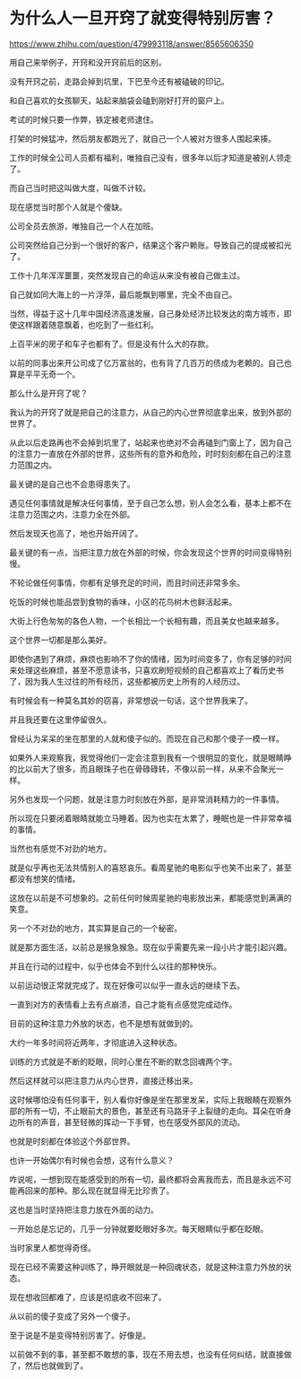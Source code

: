 # 为什么人一旦开窍了就变得特别厉害？

https://www.zhihu.com/question/479993118/answer/8565606350

用自己来举例子，开窍和没开窍前后的区别。

没有开窍之前，走路会掉到坑里，下巴至今还有被磕破的印记。

和自己喜欢的女孩聊天，站起来脑袋会磕到刚好打开的窗户上。

考试的时候只要一作弊，铁定被老师逮住。

打架的时候猛冲，然后朋友都跑光了，就自己一个人被对方很多人围起来揍。

工作的时候全公司人员都有福利，唯独自己没有，很多年以后才知道是被别人领走了。

而自己当时把这叫做大度，叫做不计较。

现在感觉当时那个人就是个傻缺。

公司全员去旅游，唯独自己一个人在加班。

公司突然给自己分到一个很好的客户，结果这个客户赖账。导致自己的提成被扣光了。

工作十几年浑浑噩噩，突然发现自己的命运从来没有被自己做主过。

自己就如同大海上的一片浮萍，最后能飘到哪里，完全不由自己。

当然，得益于这十几年中国经济高速发展，自己身处经济比较发达的南方城市，即使这样跟着随意飘着，也吃到了一些红利。

上百平米的房子和车子也都有了。但是没有什么大的存款。

以前的同事出来开公司成了亿万富翁的，也有背了几百万的债成为老赖的。自己也算是平平无奇一个。

那么什么是开窍了呢？

我认为的开窍了就是把自己的注意力，从自己的内心世界彻底拿出来，放到外部的世界了。

从此以后走路再也不会掉到坑里了，站起来也绝对不会再磕到门窗上了，因为自己的注意力一直放在外部的世界，这些所有的意外和危险，时时刻刻都在自己的注意力范围之内。

最关键的是自己也不会患得患失了。

遇见任何事情就是解决任何事情，至于自己怎么想，别人会怎么看，基本上都不在注意力范围之内，注意力全在外部。

然后发现天也高了，地也开始开阔了。

最关键的有一点，当把注意力放在外部的时候，你会发现这个世界的时间变得特别慢。

不轮论做任何事情，你都有足够充足的时间，而且时间还非常多余。

吃饭的时候也能品尝到食物的香味，小区的花鸟树木也鲜活起来。

大街上行色匆匆的各色人物，一个长相比一个长相有趣，而且美女也越来越多。

这个世界一切都是那么美好。

即使你遇到了麻烦，麻烦也影响不了你的情绪，因为时间变多了，你有足够的时间来处理这些麻烦，甚至不愿意读书，只喜欢刷短视频的自己都喜欢上了看历史书了，因为我人生过往的所有经历，这些都被历史上所有的人经历过。

有时候会有一种莫名其妙的窃喜，非常想说一句话，这个世界我来了。

并且我还要在这里停留很久。

曾经认为呆呆的坐在那里的人就和傻子似的。而现在自己和那个傻子一模一样。

如果外人来观察我，我觉得他们一定会注意到我有一个很明显的变化，就是眼睛睁的比以前大了很多，而且眼珠子也在骨碌碌转，不像以前一样，从来不会聚光一样。

另外也发现一个问题，就是注意力时刻放在外部，是非常消耗精力的一件事情。

所以现在只要闭着眼睛就能立马睡着。因为也实在太累了，睡眠也是一件非常幸福的事情。

当然也有感觉不对劲的地方。

就是似乎再也无法共情别人的喜怒哀乐。看周星驰的电影似乎也笑不出来了，甚至都没有想笑的情绪。

这放在以前是不可想象的。之前任何时候周星驰的电影放出来，都能感觉到满满的笑意。

另一个不对劲的地方，其实算是自己的一个秘密。

就是那方面生活，以前总是猴急猴急。现在似乎需要先来一段小片才能引起兴趣。

并且在行动的过程中，似乎也体会不到什么以往的那种快乐。

以前运动很正常就完成了。现在好像可以似乎一直永远的继续下去。

一直到对方的表情看上去有点崩溃，自己才能有点感觉完成动作。

目前的这种注意力外放的状态，也不是想有就做到的。

大约一年多时间将近两年，才彻底进入这种状态。

训练的方式就是不断的眨眼，同时心里在不断的默念回魂两个字。

然后这样就可以把注意力从内心世界，直接迁移出来。

这时候哪怕没有任何事干，别人看你好像是坐在那里发呆，实际上我眼睛在观察外部的所有一切，不止眼前大的景色，甚至还有马路牙子上裂缝的走向。耳朵在听身边所有的声音，甚至轻微的挥动一下手臂，也在感受外部风的流动。

也就是时刻都在体验这个外部世界。

也许一开始偶尔有时候也会想，这有什么意义？

咋说呢，一想到现在能感受到的所有一切，最终都将会离我而去，而且是永远不可能再回来的那种。那么现在就显得无比珍贵了。

这也是当时坚持把注意力放在外面的动力。

一开始总是忘记的，几乎一分钟就要眨眼好多次。每天眼睛似乎都在眨眼。

当时家里人都觉得奇怪。

现在已经不需要这种训练了，睁开眼就是一种回魂状态，就是这种注意力外放的状态。

现在想收回都难了，应该是彻底收不回来了。

从以前的傻子变成了另外一个傻子。

至于说是不是变得特别厉害了。好像是。

以前做不到的事，甚至都不敢想的事，现在不用去想，也没有任何纠结，就直接做了，然后也就做到了。